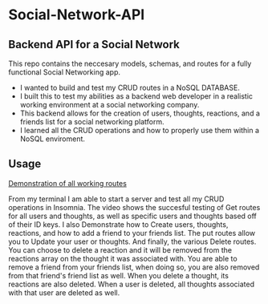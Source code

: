 # Social-Network-API

## Backend API for a Social Network

This repo contains the neccesary models, schemas, and routes for a fully functional Social Networking app.

- I wanted to build and test my CRUD routes in a NoSQL DATABASE.
- I built this to test my abilities as a backend web developer in a realistic working environment at a social networking company.
- This backend allows for the creation of users, thoughts, reactions, and a friends list for a social networking platform.
- I learned all the CRUD operations and how to properly use them within a NoSQL enviroment.

## Usage

[Demonstration of all working routes](https://drive.google.com/file/d/1bVoPZ1HZtVqXQRHlVZPnTi4uUOpUgExe/view)

From my terminal I am able to start a server and test all my CRUD operations in Insomnia. The video shows the succesful testing of Get routes for all users and thoughts, as well as specific users and thoughts based off of their ID keys. I also Demonstrate how to Create users, thoughts, reactions, and how to add a friend to your friends list. The put routes allow you to Update your user or thoughts. And finally, the various Delete routes. You can choose to delete a reaction and it will be removed from the reactions array on the thought it was associated with. You are able to remove a friend from your friends list, when doing so, you are also removed from that friend's friend list as well. When you delete a thought, its reactions are also deleted. When a user is deleted, all thoughts associated with that user are deleted as well.
